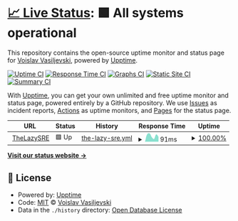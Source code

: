 # [📈 Live Status](https://demo.upptime.js.org): <!--live status--> **🟩 All systems operational**

This repository contains the open-source uptime monitor and status page for [Voislav Vasiljevski](https://www.thelazydevops.xyz/), powered by [Upptime](https://github.com/upptime/upptime).

[![Uptime CI](https://github.com/voioo/thelazysre-uptime/workflows/Uptime%20CI/badge.svg)](https://github.com/voioo/thelazysre-uptime/actions?query=workflow%3A%22Uptime+CI%22)
[![Response Time CI](https://github.com/voioo/thelazysre-uptime/workflows/Response%20Time%20CI/badge.svg)](https://github.com/voioo/thelazysre-uptime/actions?query=workflow%3A%22Response+Time+CI%22)
[![Graphs CI](https://github.com/voioo/thelazysre-uptime/workflows/Graphs%20CI/badge.svg)](https://github.com/voioo/thelazysre-uptime/actions?query=workflow%3A%22Graphs+CI%22)
[![Static Site CI](https://github.com/voioo/thelazysre-uptime/workflows/Static%20Site%20CI/badge.svg)](https://github.com/voioo/thelazysre-uptime/actions?query=workflow%3A%22Static+Site+CI%22)
[![Summary CI](https://github.com/voioo/thelazysre-uptime/workflows/Summary%20CI/badge.svg)](https://github.com/voioo/thelazysre-uptime/actions?query=workflow%3A%22Summary+CI%22)

With [Upptime](https://upptime.js.org), you can get your own unlimited and free uptime monitor and status page, powered entirely by a GitHub repository. We use [Issues](https://github.com/voioo/thelazysre-uptime/issues) as incident reports, [Actions](https://github.com/voioo/thelazysre-uptime/actions) as uptime monitors, and [Pages](https://demo.upptime.js.org) for the status page.

<!--start: status pages-->
<!-- This summary is generated by Upptime (https://github.com/upptime/upptime) -->
<!-- Do not edit this manually, your changes will be overwritten -->
<!-- prettier-ignore -->
| URL | Status | History | Response Time | Uptime |
| --- | ------ | ------- | ------------- | ------ |
| <img alt="" src="https://favicons.githubusercontent.com/thelazysre.com" height="13"> [TheLazySRE](https://thelazysre.com) | 🟩 Up | [the-lazy-sre.yml](https://github.com/voioo/thelazysre-uptime/commits/HEAD/history/the-lazy-sre.yml) | <details><summary><img alt="Response time graph" src="./graphs/the-lazy-sre/response-time-week.png" height="20"> 91ms</summary><br><a href="https://monitor.thelazysre.com/history/the-lazy-sre"><img alt="Response time 91" src="https://img.shields.io/endpoint?url=https%3A%2F%2Fraw.githubusercontent.com%2Fvoioo%2Fthelazysre-uptime%2FHEAD%2Fapi%2Fthe-lazy-sre%2Fresponse-time.json"></a><br><a href="https://monitor.thelazysre.com/history/the-lazy-sre"><img alt="24-hour response time 76" src="https://img.shields.io/endpoint?url=https%3A%2F%2Fraw.githubusercontent.com%2Fvoioo%2Fthelazysre-uptime%2FHEAD%2Fapi%2Fthe-lazy-sre%2Fresponse-time-day.json"></a><br><a href="https://monitor.thelazysre.com/history/the-lazy-sre"><img alt="7-day response time 91" src="https://img.shields.io/endpoint?url=https%3A%2F%2Fraw.githubusercontent.com%2Fvoioo%2Fthelazysre-uptime%2FHEAD%2Fapi%2Fthe-lazy-sre%2Fresponse-time-week.json"></a><br><a href="https://monitor.thelazysre.com/history/the-lazy-sre"><img alt="30-day response time 91" src="https://img.shields.io/endpoint?url=https%3A%2F%2Fraw.githubusercontent.com%2Fvoioo%2Fthelazysre-uptime%2FHEAD%2Fapi%2Fthe-lazy-sre%2Fresponse-time-month.json"></a><br><a href="https://monitor.thelazysre.com/history/the-lazy-sre"><img alt="1-year response time 91" src="https://img.shields.io/endpoint?url=https%3A%2F%2Fraw.githubusercontent.com%2Fvoioo%2Fthelazysre-uptime%2FHEAD%2Fapi%2Fthe-lazy-sre%2Fresponse-time-year.json"></a></details> | <details><summary><a href="https://monitor.thelazysre.com/history/the-lazy-sre">100.00%</a></summary><a href="https://monitor.thelazysre.com/history/the-lazy-sre"><img alt="All-time uptime 100.00%" src="https://img.shields.io/endpoint?url=https%3A%2F%2Fraw.githubusercontent.com%2Fvoioo%2Fthelazysre-uptime%2FHEAD%2Fapi%2Fthe-lazy-sre%2Fuptime.json"></a><br><a href="https://monitor.thelazysre.com/history/the-lazy-sre"><img alt="24-hour uptime 100.00%" src="https://img.shields.io/endpoint?url=https%3A%2F%2Fraw.githubusercontent.com%2Fvoioo%2Fthelazysre-uptime%2FHEAD%2Fapi%2Fthe-lazy-sre%2Fuptime-day.json"></a><br><a href="https://monitor.thelazysre.com/history/the-lazy-sre"><img alt="7-day uptime 100.00%" src="https://img.shields.io/endpoint?url=https%3A%2F%2Fraw.githubusercontent.com%2Fvoioo%2Fthelazysre-uptime%2FHEAD%2Fapi%2Fthe-lazy-sre%2Fuptime-week.json"></a><br><a href="https://monitor.thelazysre.com/history/the-lazy-sre"><img alt="30-day uptime 100.00%" src="https://img.shields.io/endpoint?url=https%3A%2F%2Fraw.githubusercontent.com%2Fvoioo%2Fthelazysre-uptime%2FHEAD%2Fapi%2Fthe-lazy-sre%2Fuptime-month.json"></a><br><a href="https://monitor.thelazysre.com/history/the-lazy-sre"><img alt="1-year uptime 100.00%" src="https://img.shields.io/endpoint?url=https%3A%2F%2Fraw.githubusercontent.com%2Fvoioo%2Fthelazysre-uptime%2FHEAD%2Fapi%2Fthe-lazy-sre%2Fuptime-year.json"></a></details>

<!--end: status pages-->

[**Visit our status website →**](https://demo.upptime.js.org)

## 📄 License

- Powered by: [Upptime](https://github.com/upptime/upptime)
- Code: [MIT](./LICENSE) © [Voislav Vasiljevski](https://www.thelazydevops.xyz/)
- Data in the `./history` directory: [Open Database License](https://opendatacommons.org/licenses/odbl/1-0/)
